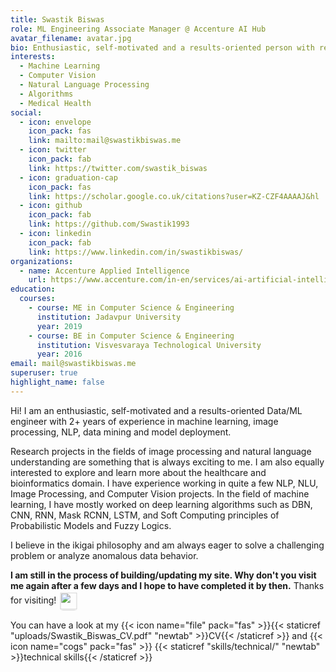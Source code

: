 ```yaml
---
title: Swastik Biswas
role: ML Engineering Associate Manager @ Accenture AI Hub
avatar_filename: avatar.jpg
bio: Enthusiastic, self-motivated and a results-oriented person with research interests broadly in Machine Learning, Computer Vision, Natural Language Processing, Algorithms and Medical Health.
interests:
  - Machine Learning
  - Computer Vision
  - Natural Language Processing
  - Algorithms
  - Medical Health
social:
  - icon: envelope
    icon_pack: fas
    link: mailto:mail@swastikbiswas.me
  - icon: twitter
    icon_pack: fab
    link: https://twitter.com/swastik_biswas
  - icon: graduation-cap
    icon_pack: fas
    link: https://scholar.google.co.uk/citations?user=KZ-CZF4AAAAJ&hl
  - icon: github
    icon_pack: fab
    link: https://github.com/Swastik1993
  - icon: linkedin
    icon_pack: fab
    link: https://www.linkedin.com/in/swastikbiswas/
organizations:
  - name: Accenture Applied Intelligence
    url: https://www.accenture.com/in-en/services/ai-artificial-intelligence-index
education:
  courses:
    - course: ME in Computer Science & Engineering
      institution: Jadavpur University
      year: 2019
    - course: BE in Computer Science & Engineering
      institution: Visvesvaraya Technological University
      year: 2016
email: mail@swastikbiswas.me
superuser: true
highlight_name: false
---
```


Hi! I am an enthusiastic, self-motivated and a results-oriented Data/ML engineer with 2+ years of experience in machine learning, image processing, NLP, data mining and model deployment.

Research projects in the fields of image processing and natural language understanding are something that is always exciting to me. I am also equally interested to explore and learn more about the healthcare and bioinformatics domain.
I have experience working in quite a few NLP, NLU, Image Processing, and Computer Vision projects. 
In the field of machine learning, I have mostly worked on deep learning algorithms such as DBN, CNN, RNN, Mask RCNN, LSTM, and Soft Computing principles of Probabilistic Models and Fuzzy Logics.

I believe in the ikigai philosophy and am always eager to solve a challenging problem or analyze anomalous data behavior.

__I am still in the process of building/updating my site. Why don't you visit me again after a few days and I hope to have completed it by then.__ Thanks for visiting! <img src="uploads/namaste.svg" class="shadowed" style="display: inline-block; margin:1px; vertical-align:middle; width:30px; height:30px; bottom:1px; z-index:-1; transform:scale(.9); box-shadow: 0px 3px 3px -3px #202020">

You can have a look at my {{< icon name="file" pack="fas" >}}{{< staticref "uploads/Swastik_Biswas_CV.pdf" "newtab" >}}CV{{< /staticref >}}
 and {{< icon name="cogs" pack="fas" >}} {{< staticref "skills/technical/" "newtab" >}}technical skills{{< /staticref >}}
